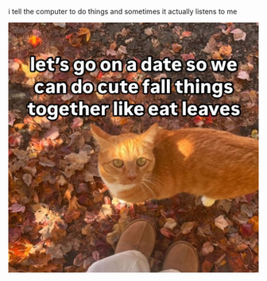 i tell the computer to do things and sometimes it actually listens to me
<!--START_SECTION:update_image-->
<img src=https://raw.githubusercontent.com/sneakykestrel/sneakykestrel/main/.github/images/eat-leaves.png height="" width="" align=left alt=kitty />
<!--END_SECTION:update_image-->

